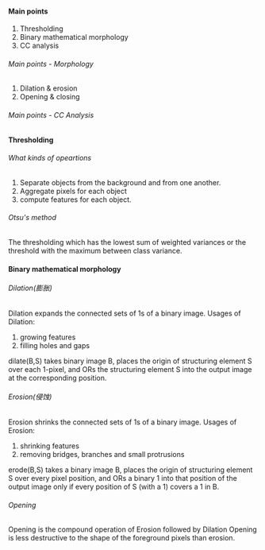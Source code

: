 #### Main points
1. Thresholding
2. Binary mathematical morphology
3. CC analysis

###### Main points - Morphology
1. Dilation & erosion
2. Opening & closing

###### Main points - CC Analysis

#### Thresholding
###### What kinds of opeartions
1. Separate objects from the background and from one another.
2. Aggregate pixels for each object
3. compute features for each object.

###### Otsu's method
The thresholding which has the lowest sum of weighted variances or the threshold with the maximum between class variance.

#### Binary mathematical morphology
###### Dilation(膨胀)
Dilation expands the connected sets of 1s of a binary image.
Usages of Dilation:
1. growing features
2. filling holes and gaps

dilate(B,S) takes binary image B, places the origin of structuring element S over each 1-pixel, and ORs the structuring element S into the output image at the corresponding position.

######  Erosion(侵蚀)
Erosion shrinks the connected sets of 1s of a binary image.
Usages of Erosion:
1. shrinking features
2. removing bridges, branches and small protrusions

erode(B,S) takes a binary image B, places the origin of structuring element S over every pixel position, and ORs a binary 1 into that position of the output image only if every position of S (with a 1) covers a 1 in B.

###### Opening
Opening is the compound operation of Erosion followed by Dilation
Opening is less destructive to the shape of the foreground pixels than erosion.
